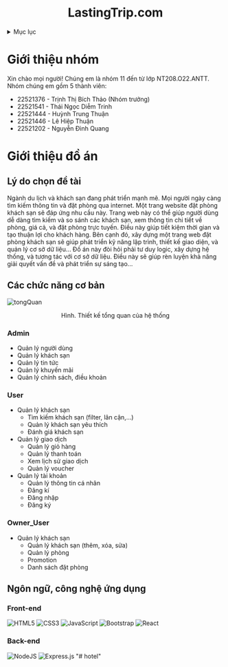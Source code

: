 ﻿<a name="readme-top"></a>
<h1 align="center"><strong>LastingTrip.com</strong></h1>

<!-- TABLE OF CONTENTS -->
<details>
  <summary>Mục lục</summary>
  <ol>
    <li>
      <a href="#giới-thiệu-nhóm">Giới thiệu nhóm</a>
    </li>
    <li>
      <a href="#giới-thiệu-đồ-án">Giới thiệu đồ án</a>
      <ul>
        <li><a href="#lý-do-chọn-đề-tài">Lý do chọn đề tài</a></li>
        <li><a href="#các-chức-năng-cơ-bản">Các chức năng cơ bản</a></li>
        <ul>
          <li><a href="#admin">Admin</a></li>
          <li><a href="#user">User</a></li>
          <li><a href="#owner_user">Owner_User</a></li>
        </ul>
        <li><a href="#ngôn-ngữ-công-nghệ-ứng-dụng">Ngôn ngữ, công nghệ ứng dụng</a></li>
      </ul>
    </li>
  </ol>
</details>



<!-- Giới thiệu đồ án -->
# Giới thiệu nhóm
Xin chào mọi người! Chúng em là nhóm 11 đến từ lớp NT208.O22.ANTT.
Nhóm chúng em gồm 5 thành viên:
* 22521376 - Trịnh Thị Bích Thảo (Nhóm trưởng)
* 22521541 - Thái Ngọc Diễm Trinh
* 22521444 - Huỳnh Trung Thuận
* 22521446 - Lê Hiệp Thuận
* 22521202 - Nguyễn Đình Quang

# Giới thiệu đồ án
## Lý do chọn đề tài
Ngành du lịch và khách sạn đang phát triển mạnh mẽ. Mọi người ngày càng tìm kiếm thông tin và đặt phòng qua internet. Một trang website đặt phòng khách sạn sẽ đáp ứng nhu cầu này. Trang web này có thể giúp người dùng dễ dàng tìm kiếm và so sánh các khách sạn, xem thông tin chi tiết về phòng, giá cả, và đặt phòng trực tuyến. Điều này giúp tiết kiệm thời gian và tạo thuận lợi cho khách hàng.
Bên cạnh đó, xây dựng một trang web đặt phòng khách sạn sẽ giúp phát triển kỹ năng lập trình, thiết kế giao diện, và quản lý cơ sở dữ liệu... Đồ án này đòi hỏi phải tư duy logic, xây dựng hệ thống, và tương tác với cơ sở dữ liệu. Điều này sẽ giúp rèn luyện khả năng giải quyết vấn đề và phát triển sự sáng tạo...

## Các chức năng cơ bản
![tongQuan](https://github.com/Thaopieh/Crying-/assets/136552635/e27332ec-05a8-4772-9c3b-06cb47259a24)
<p align="center">Hình. Thiết kế tổng quan của hệ thống</p>

### Admin
* Quản lý người dùng
* Quản lý khách sạn
* Quản lý tin tức
* Quản lý khuyến mãi
* Quản lý chính sách, điều khoản

### User
* Quản lý khách sạn
    * Tìm kiếm khách sạn (filter, lân cận,...)
    * Quản lý khách sạn yêu thích
    * Đánh giá khách sạn
* Quản lý giao dịch
    * Quản lý giỏ hàng
    * Quản lý thanh toán
    * Xem lịch sử giao dịch
    * Quản lý voucher
* Quản lý tài khoản
    * Quản lý thông tin cá nhân
    * Đăng kí
    * Đăng nhập
    * Đăng ký

### Owner_User
* Quản lý khách sạn
    * Quản lý khách sạn (thêm, xóa, sửa)
    * Quản lý phòng
    * Promotion
    * Danh sách đặt phòng

## Ngôn ngữ, công nghệ ứng dụng
### Front-end
![HTML5](https://img.shields.io/badge/html5-%23E34F26.svg?style=for-the-badge&logo=html5&logoColor=white)
![CSS3](https://img.shields.io/badge/css3-%231572B6.svg?style=for-the-badge&logo=css3&logoColor=white)
![JavaScript](https://img.shields.io/badge/javascript-%23323330.svg?style=for-the-badge&logo=javascript&logoColor=%23F7DF1E)
![Bootstrap](https://img.shields.io/badge/bootstrap-%238511FA.svg?style=for-the-badge&logo=bootstrap&logoColor=white)
![React](https://img.shields.io/badge/react-%2320232a.svg?style=for-the-badge&logo=react&logoColor=%2361DAFB)

### Back-end
![NodeJS](https://img.shields.io/badge/node.js-6DA55F?style=for-the-badge&logo=node.js&logoColor=white)
![Express.js](https://img.shields.io/badge/express.js-%23404d59.svg?style=for-the-badge&logo=express&logoColor=%2361DAFB)
"# hotel" 
